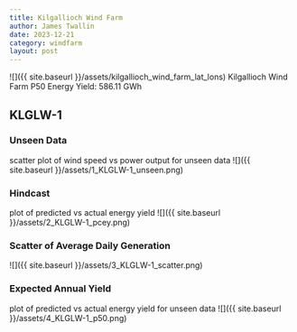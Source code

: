 ```yaml
---
title: Kilgallioch Wind Farm
author: James Twallin
date: 2023-12-21
category: windfarm
layout: post
---
```

![]({{ site.baseurl }}/assets/kilgallioch_wind_farm_lat_lons)
Kilgallioch Wind Farm P50 Energy Yield: 586.11 GWh

KLGLW-1
-------------
### Unseen Data 
scatter plot of wind speed vs power output for unseen data
![]({{ site.baseurl }}/assets/1_KLGLW-1_unseen.png)
### Hindcast 
plot of predicted vs actual energy yield
![]({{ site.baseurl }}/assets/2_KLGLW-1_pcey.png)
### Scatter of Average Daily Generation 

![]({{ site.baseurl }}/assets/3_KLGLW-1_scatter.png)
### Expected Annual Yield 
plot of predicted vs actual energy yield for unseen data
![]({{ site.baseurl }}/assets/4_KLGLW-1_p50.png)

